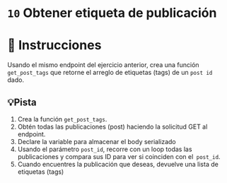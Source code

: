 # `10` Obtener etiqueta de publicación

# 📝 Instrucciones

Usando el mismo endpoint del ejercicio anterior, crea una función `get_post_tags` que retorne el arreglo de etiquetas (tags) de un `post id` dado.

## 💡Pista

1. Crea la función `get_post_tags`.
2. Obtén todas las publicaciones (post) haciendo la solicitud GET al endpoint.
3. Declare la variable para almacenar el body serializado 
4. Usando el parámetro `post_id`, recorre con un loop todas las publicaciones y compara sus ID para ver si coinciden con el` post_id`.
3. Cuando encuentres la publicación que deseas, devuelve una lista de etiquetas (tags)

